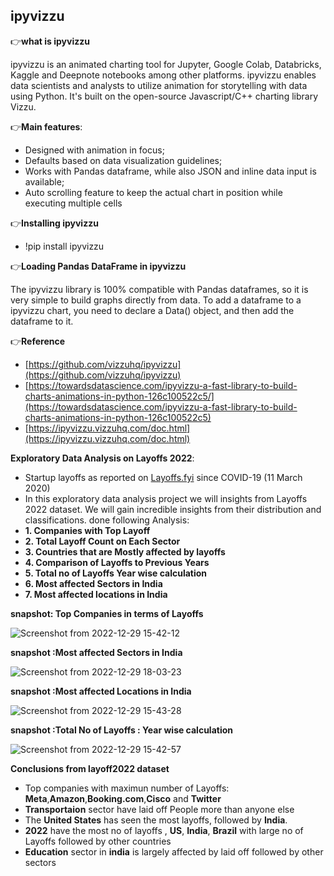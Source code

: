 ## ipyvizzu

👉**what is ipyvizzu**

ipyvizzu is an animated charting tool for Jupyter, Google Colab, Databricks, Kaggle and Deepnote notebooks among other platforms. ipyvizzu enables data scientists and analysts to utilize animation for storytelling with data using Python. It's built on the open-source Javascript/C++ charting library Vizzu.

👉**Main features**:

- Designed with animation in focus;
- Defaults based on data visualization guidelines;
- Works with Pandas dataframe, while also JSON and inline data input is available;
- Auto scrolling feature to keep the actual chart in position while executing multiple cells

👉**Installing ipyvizzu**

- !pip install ipyvizzu

👉**Loading Pandas DataFrame in ipyvizzu**

The ipyvizzu library is 100% compatible with Pandas dataframes, so it is very simple to build graphs directly from data. To add a dataframe to a ipyvizzu chart, you need to declare a Data() object, and then add the dataframe to it.

👉**Reference**

 - [https://github.com/vizzuhq/ipyvizzu](https://github.com/vizzuhq/ipyvizzu)
 - [https://towardsdatascience.com/ipyvizzu-a-fast-library-to-build-charts-animations-in-python-126c100522c5/](https://towardsdatascience.com/ipyvizzu-a-fast-library-to-build-charts-animations-in-python-126c100522c5)
 - [https://ipyvizzu.vizzuhq.com/doc.html](https://ipyvizzu.vizzuhq.com/doc.html)
 
**Exploratory Data Analysis on Layoffs 2022**:


- Startup layoffs as reported on [Layoffs.fyi](https://layoffs.fyi/) since COVID-19 (11 March 2020)
- In this exploratory data analysis project we will insights from Layoffs 2022 dataset. We will gain incredible insights from their distribution and classifications. done following Analysis:
- **1. Companies with Top Layoff**
- **2. Total Layoff Count on Each Sector**
- **3. Countries that are Mostly affected by layoffs**
- **4. Comparison of Layoffs to Previous Years**
- **5. Total no of Layoffs Year wise calculation**
- **6. Most affected Sectors in India**
- **7. Most affected locations in India**

**snapshot: Top Companies in terms of Layoffs**

![Screenshot from 2022-12-29 15-42-12](https://user-images.githubusercontent.com/31788971/209953478-55958e02-5dfd-4fe3-b563-fc1e701f45f4.png)

**snapshot :Most affected Sectors in India**

![Screenshot from 2022-12-29 18-03-23](https://user-images.githubusercontent.com/31788971/209951784-e328172d-c6b0-4cfe-99d4-e89fdb5bcf23.png)

**snapshot :Most affected Locations in India**

![Screenshot from 2022-12-29 15-43-28](https://user-images.githubusercontent.com/31788971/209952936-a611e9ad-55fd-49f4-aa78-ed7a0ae77f66.png)

**snapshot :Total No of Layoffs : Year wise calculation**

![Screenshot from 2022-12-29 15-42-57](https://user-images.githubusercontent.com/31788971/209953811-3f7862b7-f4c4-410a-85e9-57a1fdb0012b.png)

**Conclusions from layoff2022 dataset**

 - Top companies with maximun number of Layoffs: **Meta**,**Amazon**,**Booking.com**,**Cisco** and **Twitter**
 - **Transportaion** sector have laid off People more than anyone else
 - The **United States** has seen the most layoffs, followed by **India**.
 - **2022** have the most no of layoffs , **US**, **India**, **Brazil** with large no of Layoffs followed by other countries
 - **Education** sector in **india** is largely affected by laid off followed by other sectors
 





